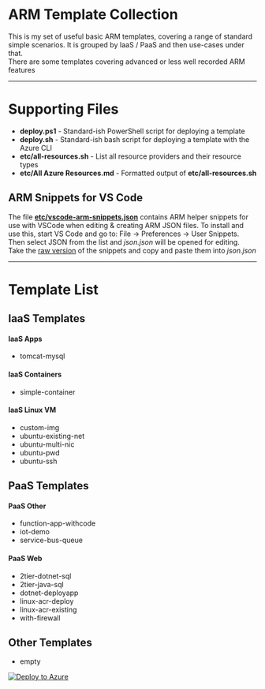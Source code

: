# ARM Template Collection

This is my set of useful basic ARM templates, covering a range of standard simple scenarios. It is grouped by IaaS / PaaS and then use-cases under that.  
There are some templates covering advanced or less well recorded ARM features

---

# Supporting Files
- **deploy.ps1** - Standard-ish PowerShell script for deploying a template
- **deploy.sh**  - Standard-ish bash script for deploying a template with the Azure CLI
- **etc/all-resources.sh** - List all resource providers and their resource types
- **etc/All Azure Resources.md** - Formatted output of **etc/all-resources.sh**

## ARM Snippets for VS Code
The file [**etc/vscode-arm-snippets.json**](etc/vscode-arm-snippets.json) contains ARM helper snippets for use with VSCode when editing & creating ARM JSON files. To install and use this, start VS Code and go to: File -> Preferences -> User Snippets. Then select JSON from the list and *json.json* will be opened for editing. Take the [raw version](https://raw.githubusercontent.com/benc-uk/azure-arm/master/etc/vscode-arm-snippets.json) of the snippets and copy and paste them into *json.json*

---

# Template List

## IaaS Templates
#### IaaS Apps
- tomcat-mysql

#### IaaS Containers
- simple-container

#### IaaS Linux VM
- custom-img
- ubuntu-existing-net
- ubuntu-multi-nic
- ubuntu-pwd
- ubuntu-ssh


## PaaS Templates
#### PaaS Other
- function-app-withcode
- iot-demo
- service-bus-queue

#### PaaS Web
- 2tier-dotnet-sql
- 2tier-java-sql
- dotnet-deployapp
- linux-acr-deploy
- linux-acr-existing
- with-firewall

## Other Templates
- empty

[![Deploy to Azure](http//azuredeploy.net/deploybutton.png)](https//azuredeploy.net/)